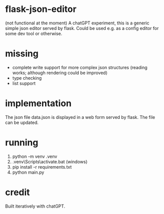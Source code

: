 # flask-json-editor
(not functional at the moment)
A chatGPT experiment, this is a generic simple json editor served by flask.
Could be used e.g. as a config editor for some dev tool or otherwise.

# missing
* complete write support for more complex json structures (reading works; although rendering could be improved)
* type checking
* list support

# implementation
The json file data.json is displayed in a web form served by flask.
The file can be updated. 

# running
1. python -m venv .venv
2. .venv\Scripts\activate.bat (windows)
3. pip install -r requirements.txt
4. python main.py


# credit
Built iteratively with chatGPT.
